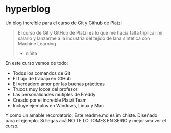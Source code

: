 # hyperblog
Un blog increíble para el curso de Git y Github de Platzi

> El curso de Git y GitHub de Platzi es lo que me hacia falta triplicar mi salario y lanzarme a la industria del tejido de lana sintética con Machine Learning
> - niñita

En este curso vemos de todo:
* Todos los comandos de Git
* El flujo de trabajo en GtHub
* El verdadero amor por las buenas prácticas
* Trucos muy locos del profesor
* Las personalidades mútiples de Freddy
* Creado por el increible Platzi Team
* Incluye ejemplos en Windows, Linux y Mac

 Y como un amable recordatorio: Este readme.md es im chiste. Diseñado para el ejemplo. Si llegas acá NO TE LO TOMES EN SERIO y mejor vea ver el curso.


